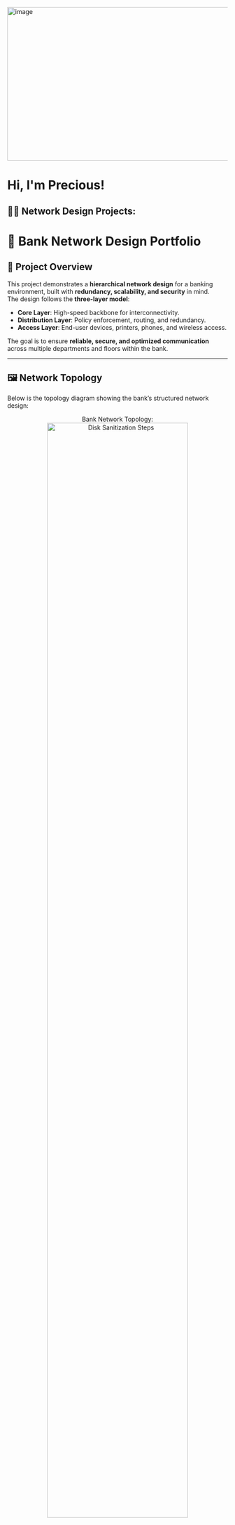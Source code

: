 <img width="1627" height="350" alt="image" src="https://github.com/user-attachments/assets/be460d73-52b3-40da-8a65-6e935807367b" /><h1>Hi, I'm Precious! </h1>

<h2>👨‍💻 Network Design Projects:</h2>


# 🏦 Bank Network Design Portfolio

## 📌 Project Overview
This project demonstrates a **hierarchical network design** for a banking environment, built with **redundancy, scalability, and security** in mind.  
The design follows the **three-layer model**:
- **Core Layer**: High-speed backbone for interconnectivity.
- **Distribution Layer**: Policy enforcement, routing, and redundancy.
- **Access Layer**: End-user devices, printers, phones, and wireless access.

The goal is to ensure **reliable, secure, and optimized communication** across multiple departments and floors within the bank.

---

## 🖼️ Network Topology
Below is the topology diagram showing the bank’s structured network design:

<p align="center">
Bank Network Topology: <br/>
<img src="https://imgur.com/AIVf9Mu.png" height="80%" width="80%" alt="Disk Sanitization Steps"/>
<br />
---

## ⚙️ Key Features
- ✅ **Redundant Core Routers** for high availability  
- ✅ **Segregated Distribution Switches** per floor for efficiency  
- ✅ **Access Layer Security** with port security and wireless APs  
- ✅ **Optimized QoS** for VoIP phones and financial applications  
- ✅ **Scalable Design** that supports future expansion  

---

## 📂 Departments & Floor Allocation
- **1st Floor**: Management, Research, Human Resources  
- **2nd Floor**: Marketing, Accounting, Finance  
- **3rd Floor**: Logistics & Store, Customer Care, Guest Area  
- **4th Floor**: Administration, ICT, Server Room  

---

## 📑 Documentation
- [📊 Download Project Presentation (PPTX)](./file.pptx)

---

## 🚀 Tools Used
- **Cisco Packet Tracer** – Simulation & design  
- **Visio / Draw.io** – Diagram illustration  
- **GitHub** – Documentation & portfolio showcase  

---

## 🛠️ Skills Demonstrated
This project highlights key **network engineering and architecture skills**:
- 🔹 **Routing & Switching** – OSPF/EIGRP, inter-VLAN routing  
- 🔹 **Network Redundancy** – Core router failover and redundant links  
- 🔹 **Access Layer Security** – Port security, DHCP snooping, ARP inspection  
- 🔹 **VLAN Segmentation** – Isolating bank departments for security & performance  
- 🔹 **Quality of Service (QoS)** – Prioritization of VoIP & financial apps  
- 🔹 **IP Addressing & Subnetting** – Efficient addressing across departments  
- 🔹 **Scalable Hierarchical Design** – Core, Distribution, Access model  
- 🔹 **Wireless Networking** – Access points for mobility and guest access  
- 🔹 **Documentation & Presentation** – Professional diagramming & portfolio build  

---

## 🔮 Future Improvements
While the current design ensures reliability and scalability, the following enhancements are proposed for **enterprise-grade security and resilience**:
- 🔐 **Firewalls & IDS/IPS** for advanced threat protection  
- 🌐 **VPN Implementation** for secure remote banking operations  
- ☁️ **Cloud Integration** (Hybrid setup for backup & disaster recovery)  
- 📶 **Wireless Controller Deployment** for centralized AP management  
- 🛡️ **Zero Trust Security Model** to minimize insider and external risks  
- 📊 **Network Monitoring Tools** (SNMP, NetFlow, Syslog) for proactive troubleshooting  
- 🤖 **Automation with Python & Ansible** for faster configuration management  

---

## 📝 Author
**Precious Muyambo**  
_Future Network Architect | Building resilient and secure digital infrastructures_  


  
<h2>👨‍💻 Network Automation Projects:</h2>
  - [Creating a comprehensive data processing tool](https://github.com/user-attachments/assets/e0bf88a7-6037-4449-ba27-853b51da7353)
  - [Build an automated security monitoring system](https://github.com/user-attachments/assets/3cfb1d7a-92d0-4a29-8c72-bf27ad0e330a)
  - [Integrate network management suite](https://github.com/user-attachments/assets/72794482-bb85-4030-b91d-414671db3f6b)
<br />

## 📂 Software-Defined Networking (SDN)  NOTES

[📑 Download the Notes (PPTX)](https://files.fm/f/jzqzbxhxtp)

## 📂 Automation with Python and PowerShell for IT and Cybersecurity NOTES

[📑 Download the Notes (PPTX)](https://files.fm/f/tkxaa5w36b)

## 📂 Cloud Computing: Understanding Core Concepts NOTES
[📑 Download the Notes (PPTX)](https://files.fm/f/pfp3uwsf33)



<h2>Certificates</h2>

- [Automation with Python and PowerShell for IT and Cybersecurity](https://lnkd.in/dqc8YSPW)
- [Cloud Computing: Understanding Core Concepts](https://lnkd.in/eQwYYsGt)
- [SDN and Network Function Virtualization (NFV)](https://lnkd.in/dP78CCxQ)
- [Advanced Cisco Routing: OSPF](https://lnkd.in/dManxXEw)
- [CCNA: Switching, Routing, and Wireless Essentials](https://www.credly.com/badges/eb8c04df-196e-4a4a-827a-924df77c0c0e/linked_in?t=s0x8l5)
- [Introduction to Cybersecurity](https://www.credly.com/badges/881df959-1db8-4e0a-95a0-4d9c6a2e5f54/linked_in?t=s3uz1i)
<h2> 🤳 Connect with me:</h2>

[<img align="left" alt="JoshMadakor | LinkedIn" width="22px" src="https://cdn.jsdelivr.net/npm/simple-icons@v3/icons/linkedin.svg" />][linkedin]



[linkedin]: www.linkedin.com/in/precious-muyambo



<!--
**joshmadakor1/joshmadakor1** is a ✨ _special_ ✨ repository because its `README.md` (this file) appears on your GitHub profile.

Here are some ideas to get you started:

- 🔭 I’m currently working on ...
- 🌱 I’m currently learning ...
- 👯 I’m looking to collaborate on ...
- 🤔 I’m looking for help with ...
- 💬 Ask me about ...
- 📫 How to reach me: ...
- 😄 Pronouns: ...
- ⚡ Fun fact: ...
-->
